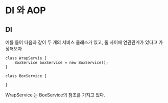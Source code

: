 ﻿# DI 와 AOP

## DI

예를 들어 다음과 같이 두 개의 서비스 클래스가 있고, 둘 사이에 연관관계가 있다고 가정해보자

    class WrapServie {
        BoxService boxService = new BoxService();
    }

    class BoxService {
    
    }

WrapService 는 BoxService의 참조를 가지고 있다. 



